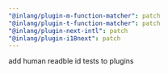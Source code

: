 ```yaml
---
"@inlang/plugin-m-function-matcher": patch
"@inlang/plugin-t-function-matcher": patch
"@inlang/plugin-next-intl": patch
"@inlang/plugin-i18next": patch
---
```


add human readble id tests to plugins
